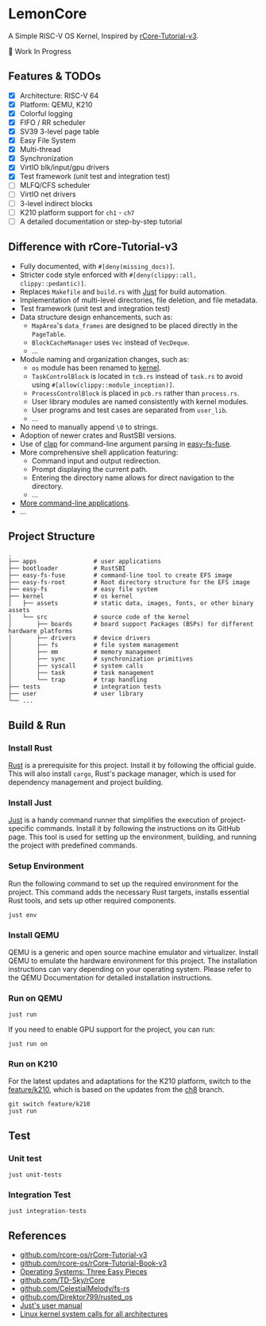 # LemonCore

A Simple RISC-V OS Kernel, Inspired by [rCore-Tutorial-v3](https://github.com/rcore-os/rCore-Tutorial-v3).

🚧 Work In Progress

## Features & TODOs

- [x] Architecture: RISC-V 64
- [x] Platform: QEMU, K210
- [x] Colorful logging
- [x] FIFO / RR scheduler
- [x] SV39 3-level page table
- [x] Easy File System
- [x] Multi-thread
- [x] Synchronization
- [x] VirtIO blk/input/gpu drivers
- [x] Test framework (unit test and integration test)
- [ ] MLFQ/CFS scheduler
- [ ] VirtIO net drivers
- [ ] 3-level indirect blocks
- [ ] K210 platform support for `ch1` - `ch7`
- [ ] A detailed documentation or step-by-step tutorial

## Difference with rCore-Tutorial-v3

- Fully documented, with `#[deny(missing_docs)]`.
- Stricter code style enforced with `#[deny(clippy::all, clippy::pedantic)]`.
- Replaces `Makefile` and `build.rs` with [Just](https://github.com/casey/just/) for build automation.
- Implementation of multi-level directories, file deletion, and file metadata.
- Test framework (unit test and integration test)
- Data structure design enhancements, such as:
    - `MapArea`'s `data_frames` are designed to be placed directly in the `PageTable`.
    - `BlockCacheManager` uses `Vec` instead of `VecDeque`.
    - ...
- Module naming and organization changes, such as:
    - `os` module has been renamed to [kernel](./kernel/).
    - `TaskControlBlock` is located in `tcb.rs` instead of `task.rs` to avoid using `#[allow(clippy::module_inception)]`.
    - `ProcessControlBlock` is placed in `pcb.rs` rather than `process.rs`.
    - User library modules are named consistently with kernel modules.
    - User programs and test cases are separated from `user_lib`.
    - ...
- No need to manually append `\0` to strings.
- Adoption of newer crates and RustSBI versions.
- Use of [clap](https://docs.rs/clap/latest/clap/) for command-line argument parsing in [easy-fs-fuse](./easy-fs-fuse/).
- More comprehensive shell application featuring:
    - Command input and output redirection.
    - Prompt displaying the current path.
    - Entering the directory name allows for direct navigation to the directory.
    - ...
- [More command-line applications](./apps/src/bin/).
- ...

## Project Structure

```
.
├── apps                # user applications
├── bootloader          # RustSBI
├── easy-fs-fuse        # command-line tool to create EFS image
├── easy-fs-root        # Root directory structure for the EFS image
├── easy-fs             # easy file system
├── kernel              # os kernel
│   ├── assets          # static data, images, fonts, or other binary assets
│   └── src             # source code of the kernel
│       ├── boards      # board support Packages (BSPs) for different hardware platforms
│       ├── drivers     # device drivers
│       ├── fs          # file system management
│       ├── mm          # memory management
│       ├── sync        # synchronization primitives
│       ├── syscall     # system calls
│       ├── task        # task management
│       └── trap        # trap handling
├── tests               # integration tests 
├── user                # user library
└── ...
```

## Build & Run

### Install Rust

[Rust](https://www.rust-lang.org/tools/install) is a prerequisite for this project. Install it by following the official guide.
This will also install `cargo`, Rust's package manager, which is used for dependency management and project building.

### Install Just

[Just](https://github.com/casey/just) is a handy command runner that simplifies the execution of project-specific commands.
Install it by following the instructions on its GitHub page. This tool is used for setting up the environment, building, and
running the project with predefined commands.

### Setup Environment

Run the following command to set up the required environment for the project. This command adds the necessary Rust targets,
installs essential Rust tools, and sets up other required components.

```
just env
```

### Install QEMU

QEMU is a generic and open source machine emulator and virtualizer. Install QEMU to emulate the hardware environment for this project.
The installation instructions can vary depending on your operating system. Please refer to the QEMU Documentation for detailed installation instructions.

### Run on QEMU

```
just run
```

If you need to enable GPU support for the project, you can run:

```
just run on
```

### Run on K210

For the latest updates and adaptations for the K210 platform, switch to the [feature/k210](https://github.com/13m0n4de/lemon-core/tree/feature/k210), which is based on the updates from the [ch8](https://github.com/13m0n4de/lemon-core/tree/feature/ch8) branch.

```
git switch feature/k210
just run
```

## Test

### Unit test

```
just unit-tests
```

### Integration Test

```
just integration-tests
```

## References

- [github.com/rcore-os/rCore-Tutorial-v3](https://github.com/rcore-os/rCore-Tutorial-v3)
- [github.com/rcore-os/rCore-Tutorial-Book-v3](https://github.com/rcore-os/rCore-Tutorial-Book-v3)
- [Operating Systems: Three Easy Pieces](http://pages.cs.wisc.edu/~remzi/OSTEP/)
- [github.com/TD-Sky/rCore](https://github.com/TD-Sky/rCore)
- [github.com/CelestialMelody/fs-rs](https://github.com/CelestialMelody/fs-rs)
- [github.com/Direktor799/rusted_os](https://github.com/Direktor799/rusted_os)
- [Just's user manual](https://just.systems/man/zh/)
- [Linux kernel system calls for all architectures](https://gpages.juszkiewicz.com.pl/syscalls-table/syscalls.html)
